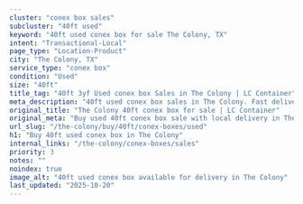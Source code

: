```yaml
---
cluster: "conex box sales"
subcluster: "40ft used"
keyword: "40ft used conex box for sale The Colony, TX"
intent: "Transactional-Local"
page_type: "Location-Product"
city: "The Colony, TX"
service_type: "conex box"
condition: "Used"
size: "40ft"
title_tag: "40ft 3yf Used conex box Sales in The Colony | LC Container"
meta_description: "40ft used conex box sales in The Colony. Fast delivery, competitive pricing. Serving conex boxes area. Quote ID: T3B. Call (214) 524-4168 for your free quote today."
original_title: "The Colony 40ft conex box for sale | LC Container"
original_meta: "Buy used 40ft conex box sale with local delivery in The Colony, TX. LC Container — local Since 2003. Request a fast quote today."
url_slug: "/the-colony/buy/40ft/conex-boxes/used"
h1: "Buy 40ft used conex box in The Colony"
internal_links: "/the-colony/conex-boxes/sales"
priority: 3
notes: ""
noindex: true
image_alt: "40ft used conex box available for delivery in The Colony"
last_updated: "2025-10-20"
---
```


<!-- TODO: Add unique city/inventory copy, images, and internal links here. -->
